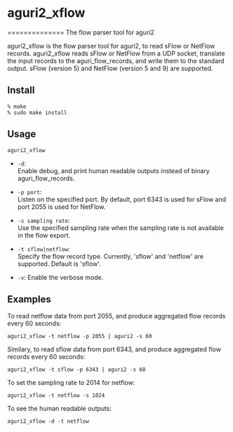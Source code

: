# aguri2_xflow
==============
The flow parser tool for aguri2

aguri2_xflow is the flow parser tool for aguri2, to read sFlow or
NetFlow records.
aguri2_xflow reads sFlow or NetFlow from a UDP socket, translate the
input records to the aguri_flow_records, and write them to the
standard output.
sFlow (version 5) and NetFlow (version 5 and 9) are supported.

## Install

	% make
	% sudo make install

## Usage

	aguri2_xflow

  + `-d`:  
    Enable debug, and print human readable outputs instead of binary
    aguri_flow_records.
  
  + `-p port`:  
    Listen on the specified port.  By default, port 6343 is used for
    sFlow and port 2055 is used for NetFlow.

  + `-s sampling rate`:  
    Use the specified sampling rate when the sampling rate is not
    available in the flow export.

  + `-t sflow|netflow`:  
    Specify the flow record type.  Currently, 'sflow' and 'netflow'
    are supported.  Default is 'sflow'.

  + `-v`: Enable the verbose mode.

## Examples

To read netflow data from port 2055, and produce aggregated flow
records every 60 seconds:

	aguri2_xflow -t netflow -p 2055 | aguri2 -s 60

Similary, to read sflow data from port 6343, and produce aggregated
flow records every 60 seconds: 

	aguri2_xflow -t sflow -p 6343 | aguri2 -s 60

To set the sampling rate to 2014 for netflow:

	aguri2_xflow -t netflow -s 1024

To see the human readable outputs:

	aguri2_xflow -d -t netflow


